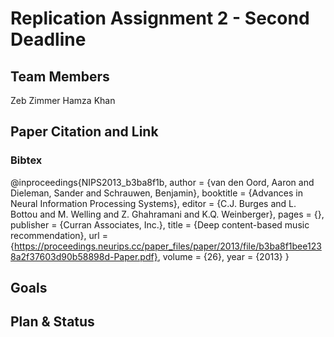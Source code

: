 # Replication Assignment 2 - Second Deadline

## Team Members
Zeb Zimmer
Hamza Khan

## Paper Citation and Link
### Bibtex
@inproceedings{NIPS2013_b3ba8f1b,
 author = {van den Oord, Aaron and Dieleman, Sander and Schrauwen, Benjamin},
 booktitle = {Advances in Neural Information Processing Systems},
 editor = {C.J. Burges and L. Bottou and M. Welling and Z. Ghahramani and K.Q. Weinberger},
 pages = {},
 publisher = {Curran Associates, Inc.},
 title = {Deep content-based music recommendation},
 url = {https://proceedings.neurips.cc/paper_files/paper/2013/file/b3ba8f1bee1238a2f37603d90b58898d-Paper.pdf},
 volume = {26},
 year = {2013}
}

## Goals

## Plan & Status


